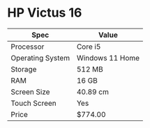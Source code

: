 # HP Victus 16

| Spec | Value |
|---|---|
| Processor | Core i5 |
| Operating System | Windows 11 Home |
| Storage | 512 MB |
| RAM | 16 GB |
| Screen Size | 40.89 cm |
| Touch Screen | Yes |
| Price | $774.00 |

